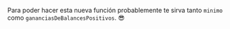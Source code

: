 Para poder hacer esta nueva función probablemente te sirva tanto `minimo` como `gananciasDeBalancesPositivos`. :sunglasses: